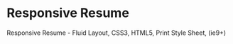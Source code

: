 Responsive Resume
=================

Responsive Resume - Fluid Layout, CSS3, HTML5, Print Style Sheet, (ie9+)
